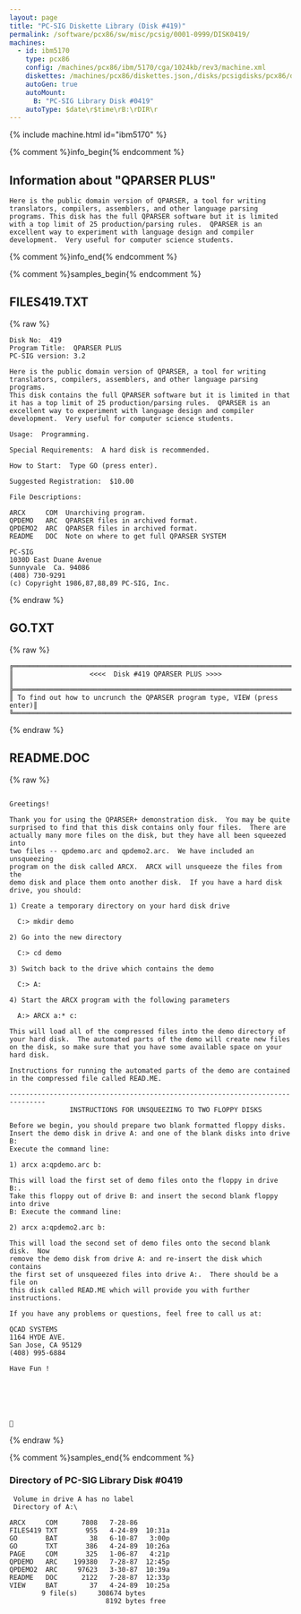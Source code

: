 ```yaml
---
layout: page
title: "PC-SIG Diskette Library (Disk #419)"
permalink: /software/pcx86/sw/misc/pcsig/0001-0999/DISK0419/
machines:
  - id: ibm5170
    type: pcx86
    config: /machines/pcx86/ibm/5170/cga/1024kb/rev3/machine.xml
    diskettes: /machines/pcx86/diskettes.json,/disks/pcsigdisks/pcx86/diskettes.json
    autoGen: true
    autoMount:
      B: "PC-SIG Library Disk #0419"
    autoType: $date\r$time\rB:\rDIR\r
---
```


{% include machine.html id="ibm5170" %}

{% comment %}info_begin{% endcomment %}

## Information about "QPARSER PLUS"

    Here is the public domain version of QPARSER, a tool for writing
    translators, compilers, assemblers, and other language parsing
    programs. This disk has the full QPARSER software but it is limited
    with a top limit of 25 production/parsing rules.  QPARSER is an
    excellent way to experiment with language design and compiler
    development.  Very useful for computer science students.
{% comment %}info_end{% endcomment %}

{% comment %}samples_begin{% endcomment %}

## FILES419.TXT

{% raw %}
```
Disk No:  419
Program Title:  QPARSER PLUS
PC-SIG version: 3.2

Here is the public domain version of QPARSER, a tool for writing
translators, compilers, assemblers, and other language parsing programs.
This disk contains the full QPARSER software but it is limited in that
it has a top limit of 25 production/parsing rules.  QPARSER is an
excellent way to experiment with language design and compiler
development.  Very useful for computer science students.

Usage:  Programming.

Special Requirements:  A hard disk is recommended.

How to Start:  Type GO (press enter).

Suggested Registration:  $10.00

File Descriptions:

ARCX     COM  Unarchiving program.
QPDEMO   ARC  QPARSER files in archived format.
QPDEMO2  ARC  QPARSER files in archived format.
README   DOC  Note on where to get full QPARSER SYSTEM

PC-SIG
1030D East Duane Avenue
Sunnyvale  Ca. 94086
(408) 730-9291
(c) Copyright 1986,87,88,89 PC-SIG, Inc.

```
{% endraw %}

## GO.TXT

{% raw %}
```
╔═════════════════════════════════════════════════════════════════════════╗
║                   <<<<  Disk #419 QPARSER PLUS >>>>                     ║
╠═════════════════════════════════════════════════════════════════════════╣
║ To find out how to uncrunch the QPARSER program type, VIEW (press enter)║
╚═════════════════════════════════════════════════════════════════════════╝
```
{% endraw %}

## README.DOC

{% raw %}
```

Greetings!

Thank you for using the QPARSER+ demonstration disk.  You may be quite
surprised to find that this disk contains only four files.  There are
actually many more files on the disk, but they have all been squeezed into
two files -- qpdemo.arc and qpdemo2.arc.  We have included an unsqueezing
program on the disk called ARCX.  ARCX will unsqueeze the files from the
demo disk and place them onto another disk.  If you have a hard disk
drive, you should:

1) Create a temporary directory on your hard disk drive

  C:> mkdir demo

2) Go into the new directory

  C:> cd demo

3) Switch back to the drive which contains the demo

  C:> A:

4) Start the ARCX program with the following parameters

  A:> ARCX a:* c:

This will load all of the compressed files into the demo directory of
your hard disk.  The automated parts of the demo will create new files
on the disk, so make sure that you have some available space on your
hard disk.

Instructions for running the automated parts of the demo are contained
in the compressed file called READ.ME.

-------------------------------------------------------------------------------
               INSTRUCTIONS FOR UNSQUEEZING TO TWO FLOPPY DISKS

Before we begin, you should prepare two blank formatted floppy disks.
Insert the demo disk in drive A: and one of the blank disks into drive B:
Execute the command line:

1) arcx a:qpdemo.arc b:

This will load the first set of demo files onto the floppy in drive B:.
Take this floppy out of drive B: and insert the second blank floppy into drive
B: Execute the command line:

2) arcx a:qpdemo2.arc b:

This will load the second set of demo files onto the second blank disk.  Now
remove the demo disk from drive A: and re-insert the disk which contains
the first set of unsqueezed files into drive A:.  There should be a file on
this disk called READ.ME which will provide you with further instructions.

If you have any problems or questions, feel free to call us at:

QCAD SYSTEMS
1164 HYDE AVE.
San Jose, CA 95129
(408) 995-6884

Have Fun !







```
{% endraw %}

{% comment %}samples_end{% endcomment %}

### Directory of PC-SIG Library Disk #0419

     Volume in drive A has no label
     Directory of A:\

    ARCX     COM      7808   7-28-86
    FILES419 TXT       955   4-24-89  10:31a
    GO       BAT        38   6-10-87   3:00p
    GO       TXT       386   4-24-89  10:26a
    PAGE     COM       325   1-06-87   4:21p
    QPDEMO   ARC    199380   7-28-87  12:45p
    QPDEMO2  ARC     97623   3-30-87  10:39a
    README   DOC      2122   7-28-87  12:33p
    VIEW     BAT        37   4-24-89  10:25a
            9 file(s)     308674 bytes
                            8192 bytes free
